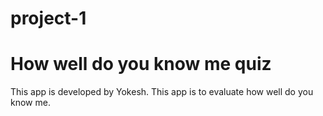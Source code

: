 # project-1
# How well do you know me quiz 
This app is developed by Yokesh. This app is to evaluate how well do you know me.